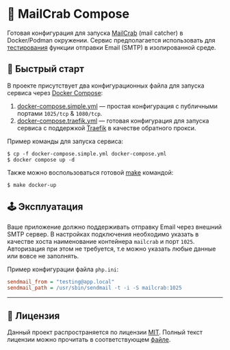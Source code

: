 🦀 MailCrab Compose
===

Готовая конфигурация для запуска [MailCrab](https://github.com/tweedegolf/mailcrab) (mail catcher)
в Docker/Podman окружении.
Сервис предполагается использовать для <u>тестирования</u> функции отправки Email (SMTP) в изолированной среде.

## 🚀 Быстрый старт

В проекте присутствует два конфигурационных файла для запуска сервиса через [Docker Compose](https://docs.docker.com/compose/):

1. [docker-compose.simple.yml](docker-compose.simple.yml) — простая конфигурация с публичными портами `1025/tcp` & `1080/tcp`.
1. [docker-compose.traefik.yml](docker-compose.traefik.yml) — готовая конфигурация для запуска сервиса с поддержкой [Traefik](https://doc.traefik.io/traefik/) в качестве обратного прокси.

Пример команды для запуска сервиса:

```shell
$ cp -f docker-compose.simple.yml docker-compose.yml
$ docker compose up -d
```

Также можно воспользоваться готовой [make](Makefile) командой:

```shell
$ make docker-up
```

## 🕹️ Эксплуатация

Ваше приложение должно поддерживать отправку Email через внешний SMTP сервер.
В настройках подключения необходимо указать в качестве хоста наименование контейнера `mailcrab` и порт `1025`.
Авторизация при этом не требуется, т.е можно указать любые данные или вовсе не заполнять.

Пример конфигурации файла `php.ini`:

```ini
sendmail_from = "testing@app.local"
sendmail_path = /usr/sbin/sendmail -t -i -S mailcrab:1025
```

---

## 📜 Лицензия

Данный проект распространяется по лицензии [MIT](https://en.wikipedia.org/wiki/MIT_License).
Полный текст лицензии можно прочитать в соответствующем [файле](LICENSE).
